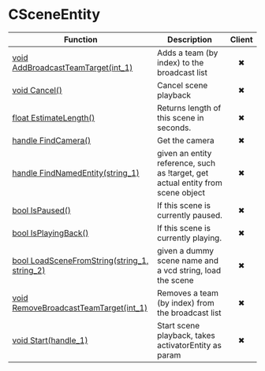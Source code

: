 # CSceneEntity
Function|Description|Client
--|--|:--:
[void AddBroadcastTeamTarget(int_1)](AddBroadcastTeamTarget)|Adds a team (by index) to the broadcast list|✖
[void Cancel()](Cancel)|Cancel scene playback|✖
[float EstimateLength()](EstimateLength)|Returns length of this scene in seconds.|✖
[handle FindCamera()](FindCamera)|Get the camera|✖
[handle FindNamedEntity(string_1)](FindNamedEntity)|given an entity reference, such as !target, get actual entity from scene object|✖
[bool IsPaused()](IsPaused)|If this scene is currently paused.|✖
[bool IsPlayingBack()](IsPlayingBack)|If this scene is currently playing.|✖
[bool LoadSceneFromString(string_1, string_2)](LoadSceneFromString)|given a dummy scene name and a vcd string, load the scene|✖
[void RemoveBroadcastTeamTarget(int_1)](RemoveBroadcastTeamTarget)|Removes a team (by index) from the broadcast list|✖
[void Start(handle_1)](Start)|Start scene playback, takes activatorEntity as param|✖
